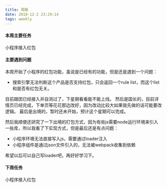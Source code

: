 ```yaml
---
title: 周报
date: 2018-12-2 23:29:14
tags: weekly
---
```


#### 本周主要任务

小程序接入红包

#### 主要遇到问题

本周开始了小程序的红包功能，虽说是已经有的功能，但是还是遇到一个问题：
- 搜索引擎无法判断这个产品是否支持红包，只会返回一个rule list，而这个list和是否有红包无关。

目前跟团已经接入并自测过了，下星期看看能不能上线。
然后是国长的，目前详情页已经完成，下单页等花花那边改好，因为改动比较大如果我先做的话可能要改逻辑。
最后是出境的，暂时还未开始，预计这个星期可以完成。

然后我顺便还研究了一下出境的打包方式，因为有些js需要node运行环境来引入一些库，所以我看了下实现方式，但是最后还是有点问题：
- 小程序环境无法直接写入js，需要通过loader注入
- 小程序组件是通过json文件引入的，无法被webpack收集到依赖

希望以后可以自己写loader吧，再好好学习下。

#### 下周任务

小程序接入红包
